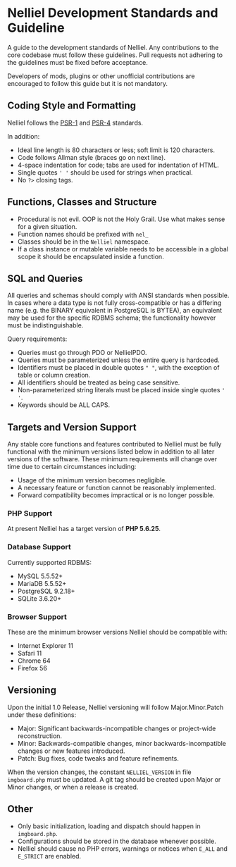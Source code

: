 # Nelliel Development Standards and Guideline

A guide to the development standards of Nelliel. Any contributions to the core codebase must follow these guidelines. Pull requests not adhering to the guidelines must be fixed before acceptance.
 
Developers of mods, plugins or other unofficial contributions are encouraged to follow this guide but it is not mandatory.

## Coding Style and Formatting
Nelliel follows the [PSR-1](http://www.php-fig.org/psr/psr-1/) and [PSR-4](http://www.php-fig.org/psr/psr-4/) standards.

In addition:
 - Ideal line length is 80 characters or less; soft limit is 120 characters.
 - Code follows Allman style (braces go on next line).
 - 4-space indentation for code; tabs are used for indentation of HTML.
 - Single quotes `' '` should be used for strings when practical.
 - No `?>` closing tags.

## Functions, Classes and Structure
 - Procedural is not evil. OOP is not the Holy Grail. Use what makes sense for a given situation.
 - Function names should be prefixed with `nel_`
 - Classes should be in the `Nelliel` namespace.
 - If a class instance or mutable variable needs to be accessible in a global scope it should be encapsulated inside a function.
 
## SQL and Queries
All queries and schemas should comply with ANSI standards when possible. In cases where a data type is not fully cross-compatible or has a differing name (e.g. the BINARY equivalent in PostgreSQL is BYTEA), an equivalent may be used for the specific RDBMS schema; the functionality however must be indistinguishable.

Query requirements:
 - Queries must go through PDO or NellielPDO.
 - Queries must be parameterized unless the entire query is hardcoded.
 - Identifiers must be placed in double quotes `" "`, with the exception of table or column creation.
 - All identifiers should be treated as being case sensitive.
 - Non-parameterized string literals must be placed inside single quotes `' '`.
 - Keywords should be ALL CAPS.
 
## Targets and Version Support
Any stable core functions and features contributed to Nelliel must be fully functional with the minimum versions listed below in addition to all later versions of the software. These minimum requirements will change over time due to certain circumstances including:
 - Usage of the minimum version becomes negligible.
 - A necessary feature or function cannot be reasonably implemented.
 - Forward compatibility becomes impractical or is no longer possible.

### PHP Support
At present Nelliel has a target version of **PHP 5.6.25**.

### Database Support
Currently supported RDBMS:
 - MySQL 5.5.52+
 - MariaDB 5.5.52+
 - PostgreSQL 9.2.18+
 - SQLite 3.6.20+

### Browser Support
These are the minimum browser versions Nelliel should be compatible with:
 - Internet Explorer 11
 - Safari 11
 - Chrome 64
 - Firefox 56

## Versioning
Upon the initial 1.0 Release, Nelliel versioning will follow Major.Minor.Patch under these definitions:
 - Major: Significant backwards-incompatible changes or project-wide reconstruction.
 - Minor: Backwards-compatible changes, minor backwards-incompatible changes or new features introduced.
 - Patch: Bug fixes, code tweaks and feature refinements.

When the version changes, the constant `NELLIEL_VERSION` in file `imgboard.php` must be updated. A git tag should be created upon Major or Minor changes, or when a release is created.
 
## Other
 - Only basic initialization, loading and dispatch should happen in `imgboard.php`.
 - Configurations should be stored in the database whenever possible.
 - Nelliel should cause no PHP errors, warnings or notices when `E_ALL` and `E_STRICT` are enabled.